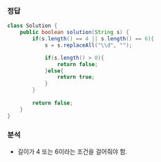 ###   정답
```java
class Solution {
    public boolean solution(String s) {
        if(s.length() == 4 || s.length() == 6){
            s = s.replaceAll("\\d", "");

            if(s.length() > 0){
                return false;
            }else{
                return true;
            }
        }
        
        return false;
    }
}
```

###   분석
-   길이가 4 또는 6이라는 조건을 걸어줘야 함.